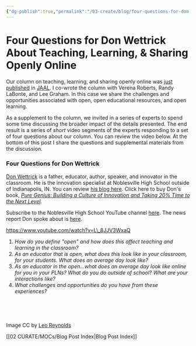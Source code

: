 ```yaml
---
{"dg-publish":true,"permalink":"/03-create/blog/four-questions-for-don-wettrick-about-teaching-learning-and-sharing-openly-online/","title":"Four Questions for Don Wettrick About Teaching, Learning, & Sharing Openly Online","tags":["jaal","oer","open-source"]}
---
```


# Four Questions for Don Wettrick About Teaching, Learning, & Sharing Openly Online

Our column on teaching, learning, and sharing openly online was [just published](http://onlinelibrary.wiley.com/doi/10.1002/jaal.365/abstract) in [JAAL](http://onlinelibrary.wiley.com/doi/10.1002/jaal.365/abstract). I co-wrote the column with Verena Roberts, Randy LaBonte, and Lee Graham. In this case we share the challenges and opportunities associated with open, open educational resources, and open learning.

As a supplement to the column, we invited in a series of experts to spend some time discussing the broader impact of the details presented. The end result is a series of _short_ video segments of the experts responding to a set of four questions about our column. You can review the video below. At the bottom of this post I share the questions and supplemental materials from the discussion.

### Four Questions for Don Wettrick

[Don Wettrick](https://twitter.com/donwettrick) is a father, educator, author, speaker, and innovator in the classroom. He is the innovation specialist at Noblesville High School outside of Indianapolis, IN. You can review [his blog here](http://theinnovationteacher.com/). Click here to buy Don's book, _[Pure Genius: Building a Culture of Innovation and Taking 20% Time to the Next Level](http://www.amazon.com/Pure-Genius-Building-Culture-Innovation/dp/0988217627/ref=sr_1_2?ie=UTF8&qid=1409680340&sr=8-2&keywords=Don+Wettrick)._

Subscribe to the Noblesville High School YouTube channel [here](https://www.youtube.com/channel/UCX9cTnoteMS0BX-qPbLTdtw). The news report Don spoke about is [here](http://wishtv.com/2014-11-13/noblesville-students-present-to-google-facebook/).

https://www.youtube.com/watch?v=L\_8JJV3WxaQ

1. _How do you define "open" and how does this affect teaching and learning in the classroom?_
2. _As an educator that is open, what does this look like in your classroom, for your students. What does an average day look like?_
3. _As an educator in the open...what does an average day look like online for you in your PLNs? What do you do outside of school? What are your interactions like?_
4. _What challenges and opportunities do you have from these experiences?_

 

 

Image CC by [Leo Reynolds](https://www.flickr.com/photos/lwr/13421955434/in/photolist-ms42JJ-9ksxQa-b769vZ-HMUG1-5q3kuz-7x9bYE-8k8pgk-58vQCQ-cBFFBS-mtSxtz-6mLhjb-625FMD-pi9pQ3-2FNUzm-8ChFDT-nh56ww-4mzmoq-qJ8iU-dYwzsm-tS1tw-fGyo6Q-dHUxPF-5GLFEo-5Y5kW-pzZZC-9ESmzs-93aPCq-wTgzo-7mp3wi-f1ptJi-2eVMS6-bAd4AH-gh9ghW-26nEG-hoMcw-ubFWa-bpxrqs-4ms8ZA-5DeuzB-7xN3UW-5uf2Ue-cJ4Gnh-7ssZNn-8JkcMH-57gbdz-8p2AtP-3pHNnz-5mp14-bwjggh-bhyT8B)

[[02 CURATE/MOCs/Blog Post Index\|Blog Post Index]]